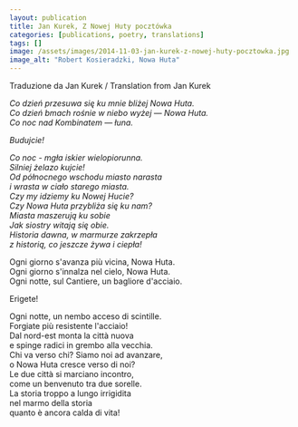```yaml
---
layout: publication
title: Jan Kurek, Z Nowej Huty pocztówka
categories: [publications, poetry, translations]
tags: []
image: /assets/images/2014-11-03-jan-kurek-z-nowej-huty-pocztowka.jpg
image_alt: "Robert Kosieradzki, Nowa Huta"
---
```


Traduzione da Jan Kurek / Translation from Jan Kurek

<p><em>Co dzień przesuwa się ku mnie bliżej Nowa Huta.<br />
Co dzień bmach rośnie w niebo wyżej — Nowa Huta.<br />
Co noc nad Kombinatem — łuna.</em></p>

<p><em>Budujcie!</em></p>

<p><em>Co noc - mgła iskier wielopiorunna.<br />
Silniej żelazo kujcie!<br />
Od północnego wschodu miasto narasta<br />
i wrasta w ciało starego miasta.<br />
Czy my idziemy ku Nowej Hucie?<br />
Czy Nowa Huta przybliża się ku nam?<br />
Miasta maszerują ku sobie<br />
Jak siostry witają się obie.<br />
Historia dawna, w marmurze zakrzepła<br />
z historią, co jeszcze żywa i ciepła!</em></p>

<p>Ogni giorno s'avanza più vicina, Nowa Huta.<br />
Ogni giorno s'innalza nel cielo, Nowa Huta.<br />
Ogni notte, sul Cantiere, un bagliore d'acciaio.</p>

<p>Erigete!</p>

<p>Ogni notte, un nembo acceso di scintille.<br />
Forgiate più resistente l'acciaio!<br />
Dal nord-est monta la città nuova<br />
e spinge radici in grembo alla vecchia.<br />
Chi va verso chi? Siamo noi ad avanzare,<br />
o Nowa Huta cresce verso di noi?<br />
Le due città si marciano incontro,<br />
come un benvenuto tra due sorelle.<br />
La storia troppo a lungo irrigidita<br />
nel marmo della storia<br />
quanto è ancora calda di vita!</p>
